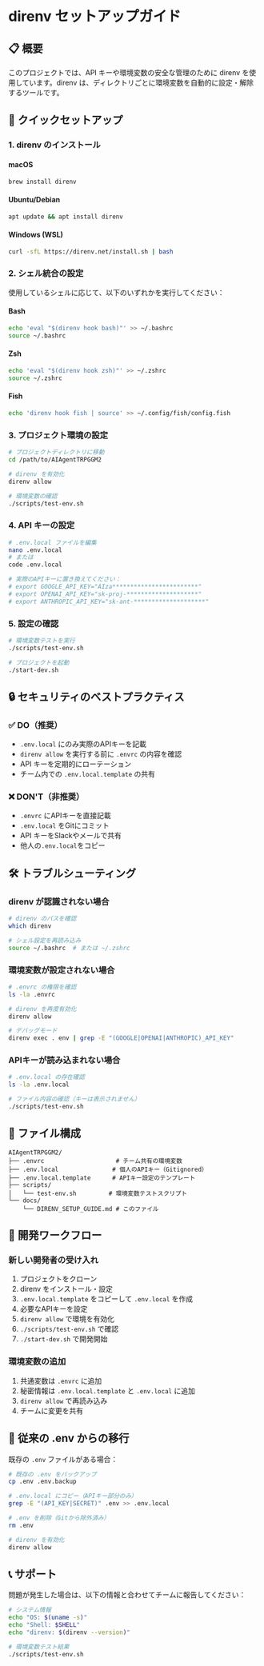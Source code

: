 # direnv セットアップガイド

## 📋 概要

このプロジェクトでは、API キーや環境変数の安全な管理のために direnv を使用しています。direnv は、ディレクトリごとに環境変数を自動的に設定・解除するツールです。

## 🚀 クイックセットアップ

### 1. direnv のインストール

#### macOS
```bash
brew install direnv
```

#### Ubuntu/Debian
```bash
apt update && apt install direnv
```

#### Windows (WSL)
```bash
curl -sfL https://direnv.net/install.sh | bash
```

### 2. シェル統合の設定

使用しているシェルに応じて、以下のいずれかを実行してください：

#### Bash
```bash
echo 'eval "$(direnv hook bash)"' >> ~/.bashrc
source ~/.bashrc
```

#### Zsh
```bash
echo 'eval "$(direnv hook zsh)"' >> ~/.zshrc
source ~/.zshrc
```

#### Fish
```bash
echo 'direnv hook fish | source' >> ~/.config/fish/config.fish
```

### 3. プロジェクト環境の設定

```bash
# プロジェクトディレクトリに移動
cd /path/to/AIAgentTRPGGM2

# direnv を有効化
direnv allow

# 環境変数の確認
./scripts/test-env.sh
```

### 4. API キーの設定

```bash
# .env.local ファイルを編集
nano .env.local
# または
code .env.local

# 実際のAPIキーに置き換えてください：
# export GOOGLE_API_KEY="AIza************************"
# export OPENAI_API_KEY="sk-proj-********************"
# export ANTHROPIC_API_KEY="sk-ant-********************"
```

### 5. 設定の確認

```bash
# 環境変数テストを実行
./scripts/test-env.sh

# プロジェクトを起動
./start-dev.sh
```

## 🔒 セキュリティのベストプラクティス

### ✅ DO（推奨）
- `.env.local` にのみ実際のAPIキーを記載
- `direnv allow` を実行する前に `.envrc` の内容を確認
- API キーを定期的にローテーション
- チーム内での `.env.local.template` の共有

### ❌ DON'T（非推奨）
- `.envrc` にAPIキーを直接記載
- `.env.local` をGitにコミット
- API キーをSlackやメールで共有
- 他人の`.env.local`をコピー

## 🛠️ トラブルシューティング

### direnv が認識されない場合
```bash
# direnv のパスを確認
which direnv

# シェル設定を再読み込み
source ~/.bashrc  # または ~/.zshrc
```

### 環境変数が設定されない場合
```bash
# .envrc の権限を確認
ls -la .envrc

# direnv を再度有効化
direnv allow

# デバッグモード
direnv exec . env | grep -E "(GOOGLE|OPENAI|ANTHROPIC)_API_KEY"
```

### APIキーが読み込まれない場合
```bash
# .env.local の存在確認
ls -la .env.local

# ファイル内容の確認（キーは表示されません）
./scripts/test-env.sh
```

## 📁 ファイル構成

```
AIAgentTRPGGM2/
├── .envrc                    # チーム共有の環境変数
├── .env.local               # 個人のAPIキー（Gitignored）
├── .env.local.template      # APIキー設定のテンプレート
├── scripts/
│   └── test-env.sh         # 環境変数テストスクリプト
└── docs/
    └── DIRENV_SETUP_GUIDE.md # このファイル
```

## 🎯 開発ワークフロー

### 新しい開発者の受け入れ
1. プロジェクトをクローン
2. direnv をインストール・設定
3. `.env.local.template` をコピーして `.env.local` を作成
4. 必要なAPIキーを設定
5. `direnv allow` で環境を有効化
6. `./scripts/test-env.sh` で確認
7. `./start-dev.sh` で開発開始

### 環境変数の追加
1. 共通変数は `.envrc` に追加
2. 秘密情報は `.env.local.template` と `.env.local` に追加
3. `direnv allow` で再読み込み
4. チームに変更を共有

## 🔄 従来の .env からの移行

既存の `.env` ファイルがある場合：

```bash
# 既存の .env をバックアップ
cp .env .env.backup

# .env.local にコピー（APIキー部分のみ）
grep -E "(API_KEY|SECRET)" .env >> .env.local

# .env を削除（Gitから除外済み）
rm .env

# direnv を有効化
direnv allow
```

## 📞 サポート

問題が発生した場合は、以下の情報と合わせてチームに報告してください：

```bash
# システム情報
echo "OS: $(uname -s)"
echo "Shell: $SHELL"
echo "direnv: $(direnv --version)"

# 環境変数テスト結果
./scripts/test-env.sh
```